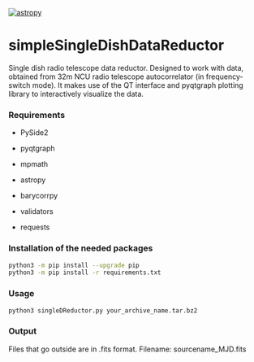 [![astropy](http://img.shields.io/badge/powered%20by-AstroPy-orange.svg?style=flat)](http://www.astropy.org/)

# simpleSingleDishDataReductor
Single dish radio telescope data reductor. 
Designed to work with data, obtained from 32m NCU radio telescope autocorrelator (in frequency-switch mode). It makes use of the QT interface and pyqtgraph plotting library to interactively visualize the data.

### Requirements ###

- PySide2

- pyqtgraph

- mpmath

- astropy

- barycorrpy

- validators

- requests

### Installation of the needed packages ###
```bash
python3 -m pip install --upgrade pip
python3 -m pip install -r requirements.txt
```

### Usage ###
```bash
python3 singleDReductor.py your_archive_name.tar.bz2
```
### Output ###
Files that go outside are in .fits format. Filename: sourcename_MJD.fits
